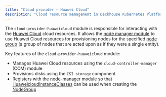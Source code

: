 ```yaml
---
title: "Cloud provider — Huawei Cloud"
description: "Cloud resource management in Deckhouse Kubernetes Platform using Huawei Cloud."
---
```


The `cloud-provider-huaweicloud` module is responsible for interacting with the [Huawei Cloud](https://www.huaweicloud.com/intl/en-us/) cloud resources. It allows the [node manager module](../../modules/040-node-manager/) to use Huawei Cloud resources for provisioning nodes for the specified [node group](../../modules/040-node-manager/cr.html#nodegroup) (a group of nodes that are acted upon as if they were a single entity).

Key features of the `cloud-provider-huaweicloud` module:

- Manages Huawei Cloud resources using the `cloud-controller-manager` (CCM) module
- Provisions disks using the `CSI storage` component
- Registers with the [node-manager](../../modules/040-node-manager/) module so that [HuaweicloudInstanceClasses](cr.html#huaweicloudinstanceclass) can be used when creating the [NodeGroup](../../modules/040-node-manager/cr.html#nodegroup)
